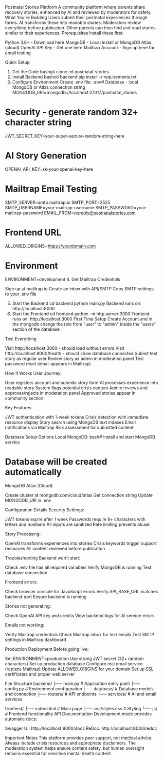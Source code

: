 Postnatal Stories Platform
A community platform where parents share recovery stories, enhanced by AI and reviewed by moderators for safety.
What You're Building
Users submit their postnatal experiences through forms. AI transforms these into readable stories. Moderators review everything before publication. Other parents can then find and read stories similar to their experiences.
Prerequisites
Install these first:

Python 3.8+ - Download here
MongoDB - Local install or MongoDB Atlas (cloud)
OpenAI API Key - Get one here
Mailtrap Account - Sign up here for email testing

Quick Setup
1. Get the Code
bashgit clone <your-repo-url>
cd postnatal-stories
2. Install Backend
bashcd backend
pip install -r requirements.txt
3. Configure Environment
Create .env file:
.env# 
Database - local MongoDB or Atlas connection string
MONGODB_URI=mongodb://localhost:27017/postnatal_stories

# Security - generate random 32+ character string
JWT_SECRET_KEY=your-super-secure-random-string-here

# AI Story Generation
OPENAI_API_KEY=sk-your-openai-key-here

# Mailtrap Email Testing
SMTP_SERVER=smtp.mailtrap.io
SMTP_PORT=2525
SMTP_USERNAME=your-mailtrap-username
SMTP_PASSWORD=your-mailtrap-password
EMAIL_FROM=noreply@postnatalstories.com

# Frontend URL
ALLOWED_ORIGINS=https://yourdomain.com

# Environment
ENVIRONMENT=development
4. Get Mailtrap Credentials

Sign up at mailtrap.io
Create an inbox with API/SMTP
Copy SMTP settings to your .env file

5. Start the Backend
cd backend
python main.py
Backend runs on: http://localhost:8000
6. Start the Frontend
cd frontend
python -m http.server 3000
Frontend runs on: http://localhost:3000
First Time Setup
Create Account and in the mongodb change the role from "user" to "admin" inside the "users" section of the database

Test Everything

Visit http://localhost:3000 - should load without errors
Visit http://localhost:8000/health - should show database connected
Submit test story as regular user
Review story as admin in moderation panel
Test password reset (email appears in Mailtrap)

How It Works
User Journey:

User registers account and submits story form
AI processes experience into readable story
System flags potential crisis content
Admin reviews and approves/rejects in moderation panel
Approved stories appear in community section

Key Features:

JWT authentication with 1-week tokens
Crisis detection with immediate resource display
Story search using MongoDB text indexes
Email notifications via Mailtrap
Risk assessment for submitted content

Database Setup Options
Local MongoDB:
bash# Install and start MongoDB service
# Database will be created automatically
MongoDB Atlas (Cloud):

Create cluster at mongodb.com/cloud/atlas
Get connection string
Update MONGODB_URI in .env

Configuration Details
Security Settings:

JWT tokens expire after 1 week
Passwords require 8+ characters with letters and numbers
All inputs are sanitized
Rate limiting prevents abuse

Story Processing:

OpenAI transforms experiences into stories
Crisis keywords trigger support resources
All content reviewed before publication

Troubleshooting
Backend won't start:

Check .env file has all required variables
Verify MongoDB is running
Test database connection

Frontend errors:

Check browser console for JavaScript errors
Verify API_BASE_URL matches backend port
Ensure backend is running

Stories not generating:

Check OpenAI API key and credits
View backend logs for AI service errors

Emails not working:

Verify Mailtrap credentials
Check Mailtrap inbox for test emails
Test SMTP settings in Mailtrap dashboard

Production Deployment
Before going live:

Set ENVIRONMENT=production
Use strong JWT secret (32+ random characters)
Set up production database
Configure real email service (replace Mailtrap)
Update ALLOWED_ORIGINS for your domain
Set up SSL certificates and proper web server

File Structure
backend/
  ├── main.py              # Application entry point
  ├── config.py            # Environment configuration
  ├── database/            # Database models and connection
  ├── routers/             # API endpoints
  └── services/            # AI and email services

frontend/
  ├── index.html           # Main page
  ├── css/styles.css       # Styling
  └── js/                  # Frontend functionality
API Documentation
Development mode provides automatic docs:

Swagger UI: http://localhost:8000/docs
ReDoc: http://localhost:8000/redoc

Important Notes
This platform provides peer support, not medical advice. Always include crisis resources and appropriate disclaimers. The moderation system helps ensure content safety, but human oversight remains essential for sensitive mental health content.